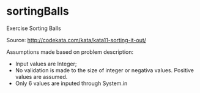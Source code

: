 # sortingBalls
Exercise Sorting Balls

Source:
http://codekata.com/kata/kata11-sorting-it-out/

Assumptions made based on problem description:
* Input values are Integer;
* No validation is made to the size of integer or negativa values. Positive values are assumed.
* Only 6 values are inputed through System.in

